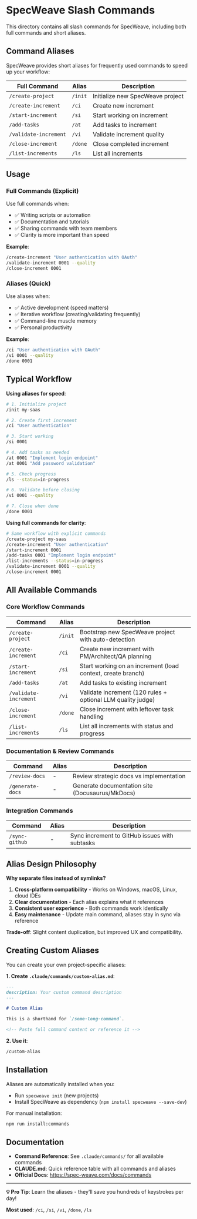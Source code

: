 # SpecWeave Slash Commands

This directory contains all slash commands for SpecWeave, including both full commands and short aliases.

## Command Aliases

SpecWeave provides short aliases for frequently used commands to speed up your workflow:

| Full Command | Alias | Description |
|--------------|-------|-------------|
| `/create-project` | `/init` | Initialize new SpecWeave project |
| `/create-increment` | `/ci` | Create new increment |
| `/start-increment` | `/si` | Start working on increment |
| `/add-tasks` | `/at` | Add tasks to increment |
| `/validate-increment` | `/vi` | Validate increment quality |
| `/close-increment` | `/done` | Close completed increment |
| `/list-increments` | `/ls` | List all increments |

## Usage

### Full Commands (Explicit)

Use full commands when:
- ✅ Writing scripts or automation
- ✅ Documentation and tutorials
- ✅ Sharing commands with team members
- ✅ Clarity is more important than speed

**Example**:
```bash
/create-increment "User authentication with OAuth"
/validate-increment 0001 --quality
/close-increment 0001
```

### Aliases (Quick)

Use aliases when:
- ✅ Active development (speed matters)
- ✅ Iterative workflow (creating/validating frequently)
- ✅ Command-line muscle memory
- ✅ Personal productivity

**Example**:
```bash
/ci "User authentication with OAuth"
/vi 0001 --quality
/done 0001
```

## Typical Workflow

**Using aliases for speed**:
```bash
# 1. Initialize project
/init my-saas

# 2. Create first increment
/ci "User authentication"

# 3. Start working
/si 0001

# 4. Add tasks as needed
/at 0001 "Implement login endpoint"
/at 0001 "Add password validation"

# 5. Check progress
/ls --status=in-progress

# 6. Validate before closing
/vi 0001 --quality

# 7. Close when done
/done 0001
```

**Using full commands for clarity**:
```bash
# Same workflow with explicit commands
/create-project my-saas
/create-increment "User authentication"
/start-increment 0001
/add-tasks 0001 "Implement login endpoint"
/list-increments --status=in-progress
/validate-increment 0001 --quality
/close-increment 0001
```

## All Available Commands

### Core Workflow Commands

| Command | Alias | Description |
|---------|-------|-------------|
| `/create-project` | `/init` | Bootstrap new SpecWeave project with auto-detection |
| `/create-increment` | `/ci` | Create new increment with PM/Architect/QA planning |
| `/start-increment` | `/si` | Start working on an increment (load context, create branch) |
| `/add-tasks` | `/at` | Add tasks to existing increment |
| `/validate-increment` | `/vi` | Validate increment (120 rules + optional LLM quality judge) |
| `/close-increment` | `/done` | Close increment with leftover task handling |
| `/list-increments` | `/ls` | List all increments with status and progress |

### Documentation & Review Commands

| Command | Alias | Description |
|---------|-------|-------------|
| `/review-docs` | - | Review strategic docs vs implementation |
| `/generate-docs` | - | Generate documentation site (Docusaurus/MkDocs) |

### Integration Commands

| Command | Alias | Description |
|---------|-------|-------------|
| `/sync-github` | - | Sync increment to GitHub issues with subtasks |

## Alias Design Philosophy

**Why separate files instead of symlinks?**

1. **Cross-platform compatibility** - Works on Windows, macOS, Linux, cloud IDEs
2. **Clear documentation** - Each alias explains what it references
3. **Consistent user experience** - Both commands work identically
4. **Easy maintenance** - Update main command, aliases stay in sync via reference

**Trade-off**: Slight content duplication, but improved UX and compatibility.

## Creating Custom Aliases

You can create your own project-specific aliases:

**1. Create `.claude/commands/custom-alias.md`**:
```markdown
---
description: Your custom command description
---

# Custom Alias

This is a shorthand for `/some-long-command`.

<!-- Paste full command content or reference it -->
```

**2. Use it**:
```bash
/custom-alias
```

## Installation

Aliases are automatically installed when you:
- Run `specweave init` (new projects)
- Install SpecWeave as dependency (`npm install specweave --save-dev`)

For manual installation:
```bash
npm run install:commands
```

## Documentation

- **Command Reference**: See `.claude/commands/` for all available commands
- **CLAUDE.md**: Quick reference table with all commands and aliases
- **Official Docs**: https://spec-weave.com/docs/commands

---

**💡 Pro Tip**: Learn the aliases - they'll save you hundreds of keystrokes per day!

**Most used**: `/ci`, `/si`, `/vi`, `/done`, `/ls`
